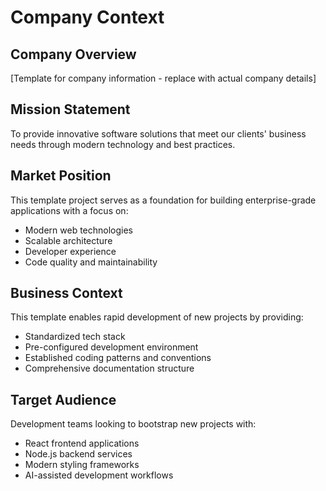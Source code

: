 # Company Context

## Company Overview
[Template for company information - replace with actual company details]

## Mission Statement
To provide innovative software solutions that meet our clients' business needs through modern technology and best practices.

## Market Position
This template project serves as a foundation for building enterprise-grade applications with a focus on:
- Modern web technologies
- Scalable architecture
- Developer experience
- Code quality and maintainability

## Business Context
This template enables rapid development of new projects by providing:
- Standardized tech stack
- Pre-configured development environment
- Established coding patterns and conventions
- Comprehensive documentation structure

## Target Audience
Development teams looking to bootstrap new projects with:
- React frontend applications
- Node.js backend services
- Modern styling frameworks
- AI-assisted development workflows